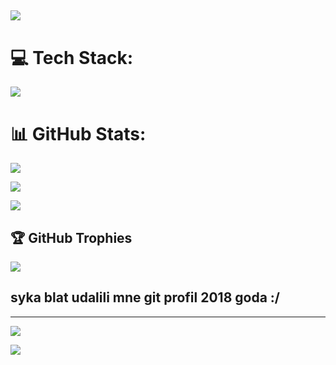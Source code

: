 ![](https://famous-aquamarine-fowl.myfilebase.com/ipfs/QmQTB6SxJWp3Q34dZ87ee8sJq8TJNVRnGeUGsBZ7bcu3T8)
---
# 💻 Tech Stack:
![](https://famous-aquamarine-fowl.myfilebase.com/ipfs/Qme2Hy24ZqNv6mYovjoWzPZupSvE37EM9TXs374PLkEqZH)
# 📊 GitHub Stats:
![](https://github-readme-stats.vercel.app/api?username=hwidwarrior&theme=shadow_blue&hide_border=true&include_all_commits=true&count_private=false)<br/>

![](https://nirzak-streak-stats.vercel.app/?user=hwidwarrior&theme=shadow_blue&hide_border=true)<br/>

![](https://github-readme-stats.vercel.app/api/top-langs/?username=hwidwarrior&theme=shadow_blue&hide_border=true&include_all_commits=true&count_private=false&layout=compact)

## 🏆 GitHub Trophies
![](https://github-profile-trophy.vercel.app/?username=hwidwarrior&theme=shadow_blue&no-frame=true&no-bg=true&margin-w=4)
## syka blat udalili mne git profil 2018 goda :/
---
[![](https://visitcount.itsvg.in/api?id=hwidwarrior&icon=5&color=1)](https://visitcount.itsvg.in)

![](https://famous-aquamarine-fowl.myfilebase.com/ipfs/QmTkE3rhBBBozpzKbd7egBnQSpzAC1YVjGZYWAAsG6pAVc)